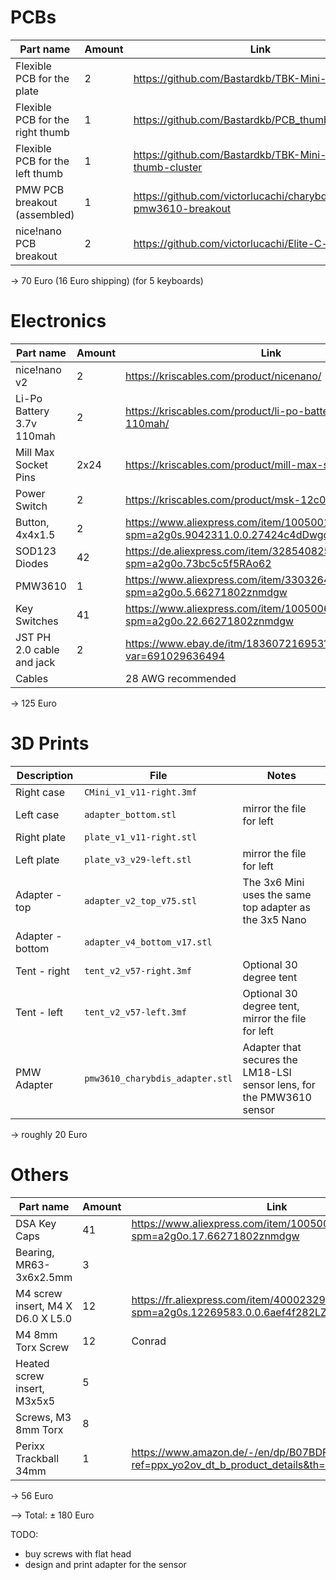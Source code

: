 # PCBs

| Part name                        | Amount | Link                                                          | Price          |
| -------------------------------- | ------ | ------------------------------------------------------------- | -------------- |
| Flexible PCB for the plate       | 2      | <https://github.com/Bastardkb/TBK-Mini-PCB-plate>             | 25.50 Euro / 5 |
| Flexible PCB for the right thumb | 1      | <https://github.com/Bastardkb/PCB_thumbs_Charybdis>           | 2 Euro / 5     |
| Flexible PCB for the left thumb  | 1      | <https://github.com/Bastardkb/TBK-Mini-PCB-thumb-cluster>     | 3.5 Euro / 5   |
| PMW PCB breakout (assembled)     | 1      | <https://github.com/victorlucachi/charybdis-pmw3610-breakout> | 16.5 Euro / 5  |
| nice!nano PCB breakout           | 2      | <https://github.com/victorlucachi/Elite-C-holder>             | 3.5 Euro / 5   |

-> 70 Euro (16 Euro shipping) (for 5 keyboards)

# Electronics

| Part name                 | Amount | Link                                                                                         | Price   |
| ------------------------- | ------ | -------------------------------------------------------------------------------------------- | ------- |
| nice!nano v2              | 2      | <https://kriscables.com/product/nicenano/>                                                   | 56 Euro |
| Li-Po Battery 3.7v 110mah | 2      | <https://kriscables.com/product/li-po-battery-3-7v-110mah/>                                  | 18 Euro |
| Mill Max Socket Pins      | 2x24   | <https://kriscables.com/product/mill-max-socket-pins/>                                       | 8 Euro  |
| Power Switch              | 2      | <https://kriscables.com/product/msk-12c02-power-switch/>                                     | 1 Euro  |
| Button, 4x4x1.5           | 2      | <https://www.aliexpress.com/item/1005001304569553.html?spm=a2g0s.9042311.0.0.27424c4dDwgcp7> | 2 Euro  |
| SOD123 Diodes             | 42     | <https://de.aliexpress.com/item/32854082527.html?spm=a2g0o.73bc5c5f5RAo62>                   | 11 Euro |
| PMW3610                   | 1      | <https://www.aliexpress.com/item/33032642745.html?spm=a2g0o.5.66271802znmdgw>                | 10 Euro |
| Key Switches              | 41     | <https://www.aliexpress.com/item/1005006252612688.html?spm=a2g0o.22.66271802znmdgw>          | 13 Euro |
| JST PH 2.0 cable and jack | 2      | <https://www.ebay.de/itm/183607216953?var=691029636494>                                      | 6 Euro  |
| Cables                    |        | 28 AWG recommended                                                                           |

-> 125 Euro

# 3D Prints

| Description      | File                            | Notes                                                                 |
| ---------------- | ------------------------------- | --------------------------------------------------------------------- |
| Right case       | `CMini_v1_v11-right.3mf`        |                                                                       |
| Left case        | `adapter_bottom.stl`            | mirror the file for left                                              |
| Right plate      | `plate_v1_v11-right.stl`        |                                                                       |
| Left plate       | `plate_v3_v29-left.stl`         | mirror the file for left                                              |
| Adapter - top    | `adapter_v2_top_v75.stl`        | The 3x6 Mini uses the same top adapter as the 3x5 Nano                |
| Adapter - bottom | `adapter_v4_bottom_v17.stl`     |                                                                       |
| Tent - right     | `tent_v2_v57-right.3mf`         | Optional 30 degree tent                                               |
| Tent - left      | `tent_v2_v57-left.3mf`          | Optional 30 degree tent, mirror the file for left                     |
| PMW Adapter      | `pmw3610_charybdis_adapter.stl` | Adapter that secures the LM18-LSI sensor lens, for the PMW3610 sensor |

-> roughly 20 Euro

# Others

| Part name                         | Amount | Link                                                                                      | Price   |
| --------------------------------- | ------ | ----------------------------------------------------------------------------------------- | ------- |
| DSA Key Caps                      | 41     | <https://www.aliexpress.com/item/1005004405721819.html?spm=a2g0o.17.66271802znmdgw>       | 25 Euro |
| Bearing, MR63-3x6x2.5mm           | 3      |                                                                                           | 8 Euro  |
| M4 screw insert, M4 X D6.0 X L5.0 | 12     | <https://fr.aliexpress.com/item/4000232925592.html?spm=a2g0s.12269583.0.0.6aef4f282LZO4v> | 3 Euro  |
| M4 8mm Torx Screw                 | 12     | Conrad                                                                                    | 3 Euro  |
| Heated screw insert, M3x5x5       | 5      |                                                                                           | 3 Euro  |
| Screws, M3 8mm Torx               | 8      |                                                                                           | 2 Euro  |
| Perixx Trackball 34mm             | 1      | <https://www.amazon.de/-/en/dp/B07BDF725X?ref=ppx_yo2ov_dt_b_product_details&th=1>        | 12 Euro |

-> 56 Euro

--> Total: ± 180 Euro

TODO:

- buy screws with flat head
- design and print adapter for the sensor
